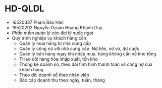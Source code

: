# HD-QLDL
- 16520337 Phạm Bảo Hân
- 16520292 Nguyễn Dzoãn Hoàng Khánh Duy 
- *Phần mềm quản lý các đại lý nước ngọt*
- Quy trình nghiệp vụ khách hàng cần:
  - Quản lý mua hàng từ nhà cung cấp 
  - Quản lý công nợ với nhà cung cấp: Nợ tiền, nợ vỏ, dư cược.
  - Quản lý bán hàng ngay khi nhập mua, hàng không cần về kho tổng.
  - THeo dõi hàng hóa nhập xuất, tồn kho
  - Thống kê doanh số, theo dõi tình hình thanh toán và công nợ của khách hàng
  - Theo dõi doanh số theo nhân viên
  - Báo cáo doanh thu theo ngày, tuần, tháng
